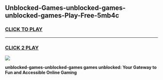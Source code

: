 
## Unblocked-Games-unblocked-games-unblocked-games-Play-Free-5mb4c
<h3>
<a href="https://premium76.site?title=unblocked-games-unblocked-games&ref=22A">CLICK TO PLAY</a></h3>
<hr>

<h3>
<a href="https://premium76.site?title=unblocked-games-unblocked-games&ref=22A">CLICK 2 PLAY</a>
  
</h3>

<a href="https://premium76.site?title=unblocked-games-unblocked-games&ref=22A"><img src="https://clearcache.store/games.png"></a>


**unblocked-games-unblocked-games games unblocked: Your Gateway to Fun and Accessible Online Gaming**
